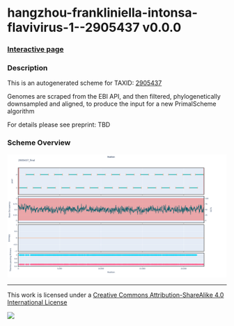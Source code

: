 # hangzhou-frankliniella-intonsa-flavivirus-1--2905437 v0.0.0

### [Interactive page](https://chrisgkent.github.io/schemes/hangzhou-frankliniella-intonsa-flavivirus-1--2905437-1000-v0.0.0)

### Description

This is an autogenerated scheme for TAXID: [2905437](https://www.ncbi.nlm.nih.gov/Taxonomy/Browser/wwwtax.cgi?mode=Info&id=2905437&lvl=3&lin=f&keep=1&srchmode=1&unlock)

Genomes are scraped from the EBI API, and then filtered, phylogenetically downsampled and aligned, to produce the input for a new PrimalScheme algorithm

For details please see preprint: TBD

### Scheme Overview

![Alt text](work/2905437_final.png '2905437_final.png')

------------------------------------------------------------------------

This work is licensed under a [Creative Commons Attribution-ShareAlike 4.0 International License](http://creativecommons.org/licenses/by-sa/4.0/) 

![](https://i.creativecommons.org/l/by-sa/4.0/88x31.png)
